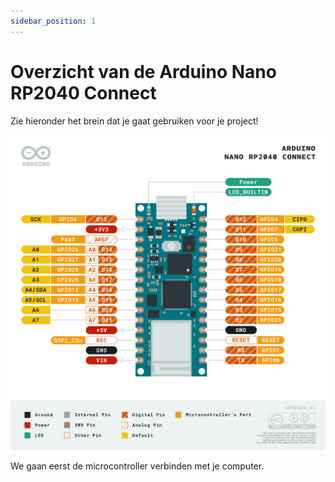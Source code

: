 ```yaml
---
sidebar_position: 1
---
```


# Overzicht van de Arduino Nano RP2040 Connect

Zie hieronder het brein dat je gaat gebruiken voor je project!

![arduino nano rp2040 connect](pinout_nano_rp2040_connect.png)

We gaan eerst de microcontroller verbinden met je computer.